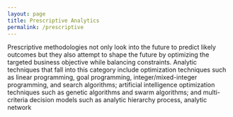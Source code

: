 ```yaml
---
layout: page
title: Prescriptive Analytics
permalink: /prescriptive
---
```


Prescriptive methodologies not only look into the future to predict likely outcomes but they also attempt to shape the future by optimizing the targeted business objective while balancing constraints. Analytic techniques that fall into this category include optimization techniques such as linear programming, goal programming, integer/mixed-integer programming, and search algorithms; artificial intelligence optimization techniques such as genetic algorithms and swarm algorithms; and multi-criteria decision models such as analytic hierarchy process, analytic network
